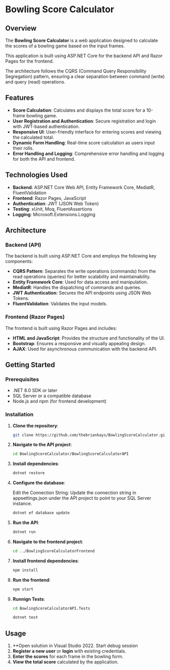 # Bowling Score Calculator

## Overview

The **Bowling Score Calculator** is a web application designed to calculate the scores of a bowling game based on the input frames. 

This application is built using ASP.NET Core for the backend API and Razor Pages for the frontend. 

The architecture follows the CQRS (Command Query Responsibility Segregation) pattern, ensuring a clear separation between command (write) and query (read) operations.

## Features

- **Score Calculation**: Calculates and displays the total score for a 10-frame bowling game.
- **User Registration and Authentication**: Secure registration and login with JWT-based authentication.
- **Responsive UI**: User-friendly interface for entering scores and viewing the calculated total.
- **Dynamic Form Handling**: Real-time score calculation as users input their rolls.
- **Error Handling and Logging**: Comprehensive error handling and logging for both the API and frontend.

## Technologies Used
- **Backend**: ASP.NET Core Web API, Entity Framework Core, MediatR, FluentValidation
- **Frontend**: Razor Pages, JavaScript
- **Authentication**: JWT (JSON Web Token)
- **Testing**: xUnit, Moq, FluentAssertions
- **Logging**: Microsoft.Extensions.Logging

## Architecture

### Backend (API)

The backend is built using ASP.NET Core and employs the following key components:

- **CQRS Pattern**: Separates the write operations (commands) from the read operations (queries) for better scalability and maintainability.
- **Entity Framework Core**: Used for data access and manipulation.
- **MediatR**: Handles the dispatching of commands and queries.
- **JWT Authentication**: Secures the API endpoints using JSON Web Tokens.
- **FluentValidation**: Validates the input models.

### Frontend (Razor Pages)

The frontend is built using Razor Pages and includes:

- **HTML and JavaScript**: Provides the structure and functionality of the UI.
- **Bootstrap**: Ensures a responsive and visually appealing design.
- **AJAX**: Used for asynchronous communication with the backend API.

## Getting Started

### Prerequisites

- .NET 8.0 SDK or later
- SQL Server or a compatible database
- Node.js and npm (for frontend development)

### Installation

1. **Clone the repository**:

    ```bash
    git clone https://github.com/thebriankays/BowlingScoreCalculator.git
    ```

2. **Navigate to the API project**:

    ```bash
    cd BowlingScoreCalculator/BowlingScoreCalculatorAPI
    ```

3. **Install dependencies**:

    ```bash
    dotnet restore
    ```

4. **Configure the database**:

     Edit the Connection String: Update the connection string in appsettings.json under the API project to point to your SQL Server instance.


    ```bash
    dotnet ef database update
    ```

5. **Run the API**:

    ```bash
    dotnet run
    ```

6. **Navigate to the frontend project**:

    ```bash
    cd ../BowlingScoreCalculatorFrontend
    ```

7. **Install frontend dependencies**:

    ```bash
    npm install
    ```

8. **Run the frontend**:

    ```bash
    npm start
    ```
9. **Runnign Tests**:  

    ```bash
    cd BowlingScoreCalculatorAPI.Tests
    ```

     ```bash
    dotnet test
    ```

## Usage

1. **Open solution in Visual Studio 2022. Start debug session
2. **Register a new user** or **login** with existing credentials.
3. **Enter the scores** for each frame in the bowling form.
4. **View the total score** calculated by the application.
